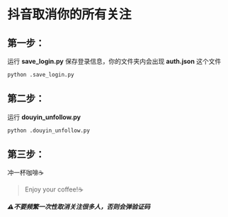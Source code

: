 # 抖音取消你的所有关注

## 第一步：

运行 **save_login.py** 保存登录信息，你的文件夹内会出现 **auth.json** 这个文件

```bash
python .save_login.py
```

## 第二步：

运行 **douyin_unfollow.py**

```bash
python .douyin_unfollow.py
```

## 第三步：

冲一杯咖啡☕️

> Enjoy your coffee!☕️


***⚠️不要频繁一次性取消关注很多人，否则会弹验证码***
